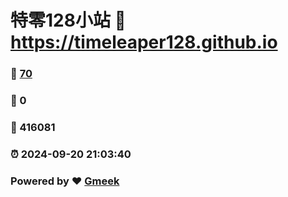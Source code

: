 # 特零128小站 :link: https://timeleaper128.github.io 
### :page_facing_up: [70](https://timeleaper128.github.io/tag.html) 
### :speech_balloon: 0 
### :hibiscus: 416081 
### :alarm_clock: 2024-09-20 21:03:40 
### Powered by :heart: [Gmeek](https://github.com/Meekdai/Gmeek)

